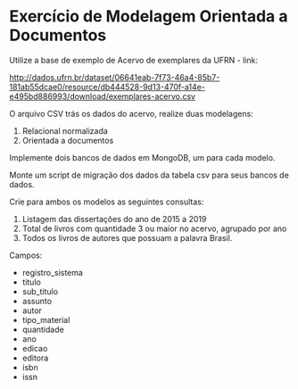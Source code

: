 # Exercício de Modelagem Orientada a Documentos

Utilize a base de exemplo de Acervo de exemplares da UFRN - link:

http://dados.ufrn.br/dataset/06641eab-7f73-46a4-85b7-181ab55dcae0/resource/db444528-9d13-470f-a14e-e495bd886993/download/exemplares-acervo.csv

O arquivo CSV trás os dados do acervo, realize duas modelagens:

1) Relacional normalizada
2) Orientada a documentos

Implemente dois bancos de dados em MongoDB, um para cada modelo.

Monte um script de migração dos dados da tabela csv para seus bancos de dados.

Crie para ambos os modelos as seguintes consultas:

1) Listagem das dissertações do ano de 2015 a 2019
2) Total de livros com quantidade 3 ou maior no acervo, agrupado por ano
3) Todos os livros de autores que possuam a palavra Brasil.


Campos:
* registro_sistema
* titulo
* sub_titulo
* assunto
* autor
* tipo_material
* quantidade
* ano
* edicao
* editora
* isbn
* issn


